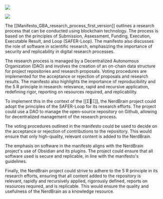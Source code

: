 


![](https://i.imgur.com/FO1B0GY.png)




![](https://i.imgur.com/mTXe3VO.png)



The [[Manifesto_GBA_research_process_first_version]] outlines a research process that can be conducted using blockchain technology. The process is based on the principles of Submission, Assessment, Funding, Execution, Executable Result, and Loop (SAFER-Loop). The manifesto also discusses the role of software in scientific research, emphasizing the importance of security and replicability in digital research processes. 

The research process is managed by a Decentralized Autonomous Organization (DAO) and involves the creation of an on-chain data structure for project repositories and research proposals. Voting procedures are implemented for the acceptance or rejection of proposals and research results. The manifesto also highlights the importance of reproducibility and the 5 R principle in research: relevance, rapid and recursive application, redefining rigor, reporting on resources required, and replicability.

To implement this in the context of the [[Σ🧠Ξ]], the NerdBrain project could adopt the principles of the SAFER-Loop for its research efforts. The project could use a DAO to manage the open-source repository on Github, allowing for decentralized management of the research process. 

The voting procedures outlined in the manifesto could be used to decide on the acceptance or rejection of contributions to the repository. This would ensure that only high-quality, relevant content is added to the NerdBrain. 

The emphasis on software in the manifesto aligns with the NerdBrain project's use of Obsidian and its plugins. The project could ensure that all software used is secure and replicable, in line with the manifesto's guidelines. 

Finally, the NerdBrain project could strive to adhere to the 5 R principle in its research efforts, ensuring that all content added to the repository is relevant, rapidly and recursively applied, rigorously defined, reports on resources required, and is replicable. This would ensure the quality and usefulness of the NerdBrain as a knowledge resource.